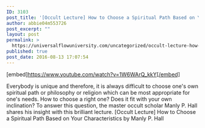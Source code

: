 ```yaml
---
ID: 3103
post_title: '[Occult Lecture] How to Choose a Spiritual Path Based on Your Characteristics'
author: abbie04m553726
post_excerpt: ""
layout: post
permalink: >
  https://universalflowuniversity.com/uncategorized/occult-lecture-how-to-choose-a-spiritual-path-based-on-your-characteristics/
published: true
post_date: 2016-08-13 17:07:54
---
```

[embed]https://www.youtube.com/watch?v=1W6WArQ_kkY[/embed]<br>
<p>Everybody is unique and therefore, it is always difficult to choose one's own spiritual path or philosophy or religion which can be most appropriate for one's needs. How to choose a right one? Does it fit with your own inclination? To answer this question, the master occult scholar Manly P. Hall shares his insight with this brilliant lecture. 
[Occult Lecture] How to Choose a Spiritual Path Based on Your Characteristics by Manly P. Hall</p>